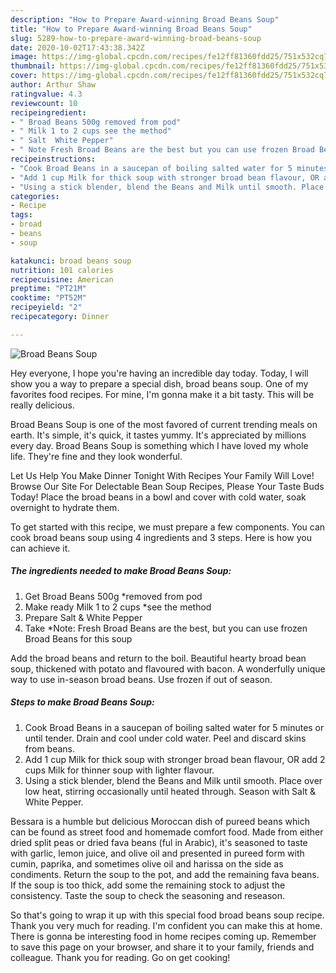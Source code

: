 ```yaml
---
description: "How to Prepare Award-winning Broad Beans Soup"
title: "How to Prepare Award-winning Broad Beans Soup"
slug: 5289-how-to-prepare-award-winning-broad-beans-soup
date: 2020-10-02T17:43:38.342Z
image: https://img-global.cpcdn.com/recipes/fe12ff81360fdd25/751x532cq70/broad-beans-soup-recipe-main-photo.jpg
thumbnail: https://img-global.cpcdn.com/recipes/fe12ff81360fdd25/751x532cq70/broad-beans-soup-recipe-main-photo.jpg
cover: https://img-global.cpcdn.com/recipes/fe12ff81360fdd25/751x532cq70/broad-beans-soup-recipe-main-photo.jpg
author: Arthur Shaw
ratingvalue: 4.3
reviewcount: 10
recipeingredient:
- " Broad Beans 500g removed from pod"
- " Milk 1 to 2 cups see the method"
- " Salt  White Pepper"
- " Note Fresh Broad Beans are the best but you can use frozen Broad Beans for this soup"
recipeinstructions:
- "Cook Broad Beans in a saucepan of boiling salted water for 5 minutes or until tender. Drain and cool under cold water. Peel and discard skins from beans."
- "Add 1 cup Milk for thick soup with stronger broad bean flavour, OR add 2 cups Milk for thinner soup with lighter flavour."
- "Using a stick blender, blend the Beans and Milk until smooth. Place over low heat, stirring occasionally until heated through. Season with Salt &amp; White Pepper."
categories:
- Recipe
tags:
- broad
- beans
- soup

katakunci: broad beans soup 
nutrition: 101 calories
recipecuisine: American
preptime: "PT21M"
cooktime: "PT52M"
recipeyield: "2"
recipecategory: Dinner

---
```



![Broad Beans Soup](https://img-global.cpcdn.com/recipes/fe12ff81360fdd25/751x532cq70/broad-beans-soup-recipe-main-photo.jpg)

Hey everyone, I hope you're having an incredible day today. Today, I will show you a way to prepare a special dish, broad beans soup. One of my favorites food recipes. For mine, I'm gonna make it a bit tasty. This will be really delicious.

Broad Beans Soup is one of the most favored of current trending meals on earth. It's simple, it's quick, it tastes yummy. It's appreciated by millions every day. Broad Beans Soup is something which I have loved my whole life. They're fine and they look wonderful.

Let Us Help You Make Dinner Tonight With Recipes Your Family Will Love! Browse Our Site For Delectable Bean Soup Recipes, Please Your Taste Buds Today! Place the broad beans in a bowl and cover with cold water, soak overnight to hydrate them.


To get started with this recipe, we must prepare a few components. You can cook broad beans soup using 4 ingredients and 3 steps. Here is how you can achieve it.

<!--inarticleads1-->

##### The ingredients needed to make Broad Beans Soup:

1. Get  Broad Beans 500g *removed from pod
1. Make ready  Milk 1 to 2 cups *see the method
1. Prepare  Salt &amp; White Pepper
1. Take  *Note: Fresh Broad Beans are the best, but you can use frozen Broad Beans for this soup


Add the broad beans and return to the boil. Beautiful hearty broad bean soup, thickened with potato and flavoured with bacon. A wonderfully unique way to use in-season broad beans. Use frozen if out of season. 

<!--inarticleads2-->

##### Steps to make Broad Beans Soup:

1. Cook Broad Beans in a saucepan of boiling salted water for 5 minutes or until tender. Drain and cool under cold water. Peel and discard skins from beans.
1. Add 1 cup Milk for thick soup with stronger broad bean flavour, OR add 2 cups Milk for thinner soup with lighter flavour.
1. Using a stick blender, blend the Beans and Milk until smooth. Place over low heat, stirring occasionally until heated through. Season with Salt &amp; White Pepper.


Bessara is a humble but delicious Moroccan dish of pureed beans which can be found as street food and homemade comfort food. Made from either dried split peas or dried fava beans (ful in Arabic), it&#39;s seasoned to taste with garlic, lemon juice, and olive oil and presented in pureed form with cumin, paprika, and sometimes olive oil and harissa on the side as condiments. Return the soup to the pot, and add the remaining fava beans. If the soup is too thick, add some the remaining stock to adjust the consistency. Taste the soup to check the seasoning and reseason. 

So that's going to wrap it up with this special food broad beans soup recipe. Thank you very much for reading. I'm confident you can make this at home. There is gonna be interesting food in home recipes coming up. Remember to save this page on your browser, and share it to your family, friends and colleague. Thank you for reading. Go on get cooking!
